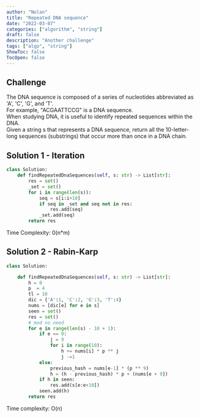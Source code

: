 ```yaml
---
author: "Nolan"
title: "Repeated DNA sequence"
date: "2022-03-07"
categories: ["algorithm", "string"]
draft: false
description: "Another challenge"
tags: ["algo", "string"]
ShowToc: false
TocOpen: false
---
```



## Challenge

The DNA sequence is composed of a series of nucleotides abbreviated as 'A', 'C', 'G', and 'T'.  
For example, "ACGAATTCCG" is a DNA sequence.  
When studying DNA, it is useful to identify repeated sequences within the DNA.  
Given a string s that represents a DNA sequence, return all the 10-letter-long sequences (substrings) that occur more than once in a DNA chain.  

## Solution 1 - Iteration

```python
class Solution:
    def findRepeatedDnaSequences(self, s: str) -> List[str]:
        res = set()
        _set = set()
        for i in range(len(s)):
            seq = s[i:i+10]
            if seq in _set and seq not in res:
                res.add(seq)
            _set.add(seq)
        return res
```
Time Complexity: 0(n*m)
## Solution 2 - Rabin-Karp

```python
class Solution:

    def findRepeatedDnaSequences(self, s: str) -> List[str]:
        h = 0
        p  = 4
        tl = 10
        dic = {'A':1, 'C':2, 'G':3, 'T':4}
        nums = [dic[e] for e in s]
        seen = set()
        res = set()
        # mod no need
        for e in range(len(s) - 10 + 1):
            if e == 0:
                j = 9
                for i in range(10):
                    h += nums[i] * p ** j
                    j -=1
            else:
                previous_hash = nums[e-1] * (p ** 9)
                h = (h - previous_hash) * p + (nums[e + 9])
            if h in seen:
                res.add(s[e:e+10])
            seen.add(h)
        return res
```
Time complexity: O(n)